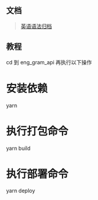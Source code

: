 ## 文档
> [英语语法归档](https://zyaman.github.io/engGram/)

## 教程
cd 到 eng_gram_api 再执行以下操作

# 安装依赖
yarn

# 执行打包命令
yarn build

# 执行部署命令
yarn deploy
